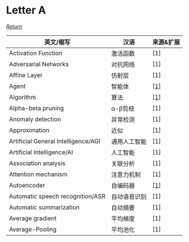 # Letter A
[*Return*](https://github.com/SyncedAI00/Artificial-Intelligence-Terminology/blob/master/README.md)

英文/缩写|汉语|来源&扩展
---|---|---
Activation Function|激活函数|[1]
Adversarial Networks|对抗网络|[1]
Affine Layer|仿射层|[1]
Agent|智能体|[[1]](https://www.jiqizhixin.com/articles/83490ca4-3bb9-40fa-9306-366902430ade)
Algorithm|算法|[[1]](https://www.jiqizhixin.com/articles/99633338-62ff-460e-b313-0ab7a38d6592)
Alpha-beta pruning|α-β剪枝|[1]
Anomaly detection|异常检测|[1]
Approximation|近似|[1]
Artificial General Intelligence/AGI|通用人工智能|[1]
Artificial Intelligence/AI|人工智能|[1]
Association analysis|关联分析|[1]
Attention mechanism|注意力机制|[1]
Autoencoder|自编码器|[[1]](https://www.jiqizhixin.com/articles/fa8b9e4a-6c75-403c-880c-9e695d0280c8)
Automatic speech recognition/ASR|自动语音识别|[1]
Automatic summarization|自动摘要|[1]
Average gradient|平均梯度|[1]
Average-Pooling|平均池化|[1]
